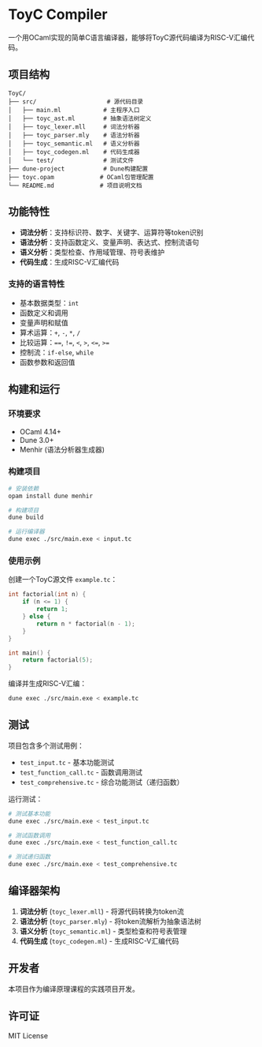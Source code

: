 # ToyC Compiler

一个用OCaml实现的简单C语言编译器，能够将ToyC源代码编译为RISC-V汇编代码。

## 项目结构

```
ToyC/
├── src/                    # 源代码目录
│   ├── main.ml            # 主程序入口
│   ├── toyc_ast.ml        # 抽象语法树定义
│   ├── toyc_lexer.mll     # 词法分析器
│   ├── toyc_parser.mly    # 语法分析器
│   ├── toyc_semantic.ml   # 语义分析器
│   ├── toyc_codegen.ml    # 代码生成器
│   └── test/              # 测试文件
├── dune-project           # Dune构建配置
├── toyc.opam             # OCaml包管理配置
└── README.md             # 项目说明文档
```

## 功能特性

- **词法分析**：支持标识符、数字、关键字、运算符等token识别
- **语法分析**：支持函数定义、变量声明、表达式、控制流语句
- **语义分析**：类型检查、作用域管理、符号表维护
- **代码生成**：生成RISC-V汇编代码

### 支持的语言特性

- 基本数据类型：`int`
- 函数定义和调用
- 变量声明和赋值
- 算术运算：`+`, `-`, `*`, `/`
- 比较运算：`==`, `!=`, `<`, `>`, `<=`, `>=`
- 控制流：`if-else`, `while`
- 函数参数和返回值

## 构建和运行

### 环境要求

- OCaml 4.14+
- Dune 3.0+
- Menhir (语法分析器生成器)

### 构建项目

```bash
# 安装依赖
opam install dune menhir

# 构建项目
dune build

# 运行编译器
dune exec ./src/main.exe < input.tc
```

### 使用示例

创建一个ToyC源文件 `example.tc`：

```c
int factorial(int n) {
    if (n <= 1) {
        return 1;
    } else {
        return n * factorial(n - 1);
    }
}

int main() {
    return factorial(5);
}
```

编译并生成RISC-V汇编：

```bash
dune exec ./src/main.exe < example.tc
```

## 测试

项目包含多个测试用例：

- `test_input.tc` - 基本功能测试
- `test_function_call.tc` - 函数调用测试
- `test_comprehensive.tc` - 综合功能测试（递归函数）

运行测试：

```bash
# 测试基本功能
dune exec ./src/main.exe < test_input.tc

# 测试函数调用
dune exec ./src/main.exe < test_function_call.tc

# 测试递归函数
dune exec ./src/main.exe < test_comprehensive.tc
```

## 编译器架构

1. **词法分析** (`toyc_lexer.mll`) - 将源代码转换为token流
2. **语法分析** (`toyc_parser.mly`) - 将token流解析为抽象语法树
3. **语义分析** (`toyc_semantic.ml`) - 类型检查和符号表管理
4. **代码生成** (`toyc_codegen.ml`) - 生成RISC-V汇编代码

## 开发者

本项目作为编译原理课程的实践项目开发。

## 许可证

MIT License